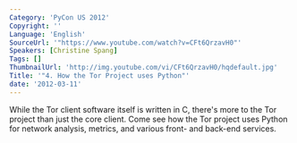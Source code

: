 ```yaml
---
Category: 'PyCon US 2012'
Copyright: ''
Language: 'English'
SourceUrl: '"https://www.youtube.com/watch?v=CFt6QrzavH0"'
Speakers: [Christine Spang]
Tags: []
ThumbnailUrl: 'http://img.youtube.com/vi/CFt6QrzavH0/hqdefault.jpg'
Title: '"4. How the Tor Project uses Python"'
date: '2012-03-11'
---
```

While the Tor client software itself is written in C, there's more to the Tor
project than just the core client. Come see how the Tor project uses Python
for network analysis, metrics, and various front- and back-end services.

